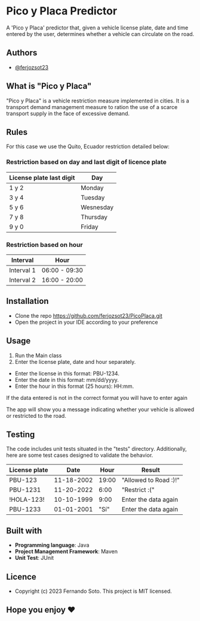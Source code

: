
# Pico y Placa Predictor

A 'Pico y Placa' predictor that, given a vehicle license plate, date and time entered by the user, determines whether a vehicle can circulate on the road.

## Authors

- [@ferjozsot23](https://github.com/ferjozsot23/)


## What is "Pico y Placa"

"Pico y Placa" is a vehicle restriction measure implemented in cities. It is a transport demand management measure to ration the use of a scarce transport supply in the face of excessive demand.


## Rules
For this case we use the Quito, Ecuador restriction detailed below:

### Restriction based on day and last digit of licence plate

|**License plate last digit**|**Day**|
| ----------------- | ------------------------------------------------------------------ |
| 1 y 2 |  Monday |
| 3 y 4 | Tuesday |
| 5 y 6 | Wesnesday |
| 7 y 8 | Thursday |
| 9 y 0 | Friday |


### Restriction based on hour
|**Interval**| **Hour**|
| ----------------- | ------------------------------------------------------------------ |
| Interval 1 |  06:00 - 09:30 |
| Interval 2 | 16:00 - 20:00 |




## Installation
* Clone the repo https://github.com/ferjozsot23/PicoPlaca.git
* Open the project in your IDE according to your preference



## Usage

1. Run the Main class
1. Enter the license plate, date and hour separately.
- Enter the license in this format: PBU-1234.
- Enter the date in this format: mm/dd/yyyy.
- Enter the hour in this format (25 hours): HH:mm.

If the data entered is not in the correct format you will have to enter again

The app will show you a message indicating whether your vehicle is allowed or restricted to the road.
## Testing

The code includes unit tests situated in the "tests" directory.
Additionally, here are some test cases designed to validate the behavior.



|**License plate** | **Date**  | **Hour** | **Result** |
| ----------------- | ----------|----------------------|------------------------ |
| PBU-123 |  11-18-2002 | 19:00 | "Allowed to Road :)!" |
| PBU-1231 | 11-20-2022 | 6:00 | "Restrict :(" |
| !HOLA-123! | 10-10-1999 | 9:00 | Enter the data again |
| PBU-1233 | 01-01-2001 | "Sí" | Enter the data again |



## Built with

* **Programming language**: Java
* **Project Management Framework**: Maven
* **Unit Test**: JUnit



## Licence

 - Copyright (c) 2023 Fernando Soto. This project is MIT licensed.


## Hope you enjoy ❤️

